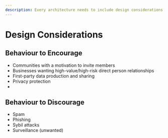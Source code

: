 ```yaml
---
description: Every architecture needs to include design considerations.
---
```


# Design Considerations

## Behaviour to Encourage

* Communities with a motivation to invite members
* Businesses wanting high-value/high-risk direct person relationships
* First-party data production and sharing
* Privacy protection
*

## Behaviour to Discourage

* Spam
* Phishing&#x20;
* Sybil attacks
* Surveillance (unwanted)





